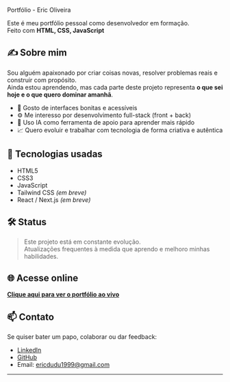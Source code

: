 Portfólio - Eric Oliveira

Este é meu portfólio pessoal como desenvolvedor em formação.  
Feito com **HTML, CSS, JavaScript**

## ✍️ Sobre mim

Sou alguém apaixonado por criar coisas novas, resolver problemas reais e construir com propósito.  
Ainda estou aprendendo, mas cada parte deste projeto representa **o que sei hoje e o que quero dominar amanhã**.

- 🎨 Gosto de interfaces bonitas e acessíveis  
- ⚙️ Me interesso por desenvolvimento full-stack (front + back)  
- 🤝 Uso IA como ferramenta de apoio para aprender mais rápido  
- 📈 Quero evoluir e trabalhar com tecnologia de forma criativa e autêntica

## 🚀 Tecnologias usadas

- HTML5  
- CSS3  
- JavaScript  
- Tailwind CSS *(em breve)*  
- React / Next.js *(em breve)*

## 🛠️ Status

> Este projeto está em constante evolução.  
> Atualizações frequentes à medida que aprendo e melhoro minhas habilidades.

## 🌐 Acesse online

**[Clique aqui para ver o portfólio ao vivo](https://eric1oliveira.github.io/portfolio/)**

## 📫 Contato

Se quiser bater um papo, colaborar ou dar feedback:

- [LinkedIn](https://www.linkedin.com/in/eric-oliveira-9703671b5/)  
- [GitHub](https://github.com/Eric1Oliveira)  
- Email: ericdudu1999@gmail.com

---
